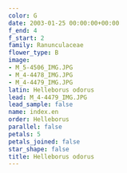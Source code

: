 ```yaml
---
color: G
date: 2003-01-25 00:00:00+00:00
f_end: 4
f_start: 2
family: Ranunculaceae
flower_type: B
image:
- M_5-4506_IMG.JPG
- M_4-4478_IMG.JPG
- M_4-4479_IMG.JPG
latin: Helleborus odorus
lead: M_4-4479_IMG.JPG
lead_sample: false
name: index.en
order: Helleborus
parallel: false
petals: 5
petals_joined: false
star_shape: false
title: Helleborus odorus
---
```

